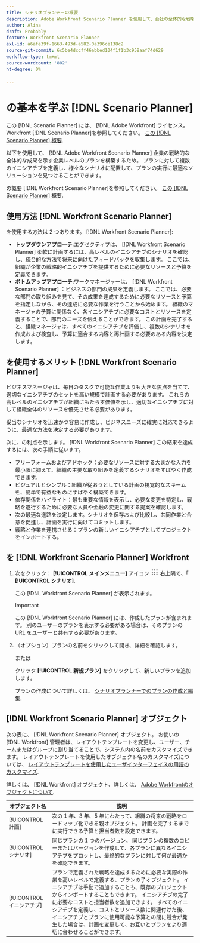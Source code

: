 ```yaml
---
title: シナリオプランナーの概要
description: Adobe Workfront Scenario Planner を使用して、会社の全体的な戦略的成果を示すエンタープライズレベルのプランを作成できます。 プランに対して複数のイニシアチブを定義し、様々なシナリオに配置して、プランの実行に最適なソリューションを見つけることができます。
author: Alina
draft: Probably
feature: Workfront Scenario Planner
exl-id: a6afe39f-1663-493d-a582-0a396ce138c2
source-git-commit: 6c5be4dccff46abbed104f1f1b3c958aaf74d629
workflow-type: tm+mt
source-wordcount: '802'
ht-degree: 0%

---
```


# の基本を学ぶ [!DNL Scenario Planner]

この [!DNL Scenario Planner] には、 [!DNL Adobe Workfront] ライセンス。 Workfront [!DNL Scenario Planner]を参照してください。 [この [!DNL Scenario Planner] 概要](../scenario-planner/scenario-planner-overview.md).

以下を使用して、 [!DNL Adobe Workfront Scenario Planner] 企業の戦略的な全体的な成果を示す企業レベルのプランを構築するため。 プランに対して複数のイニシアチブを定義し、様々なシナリオに配置して、プランの実行に最適なソリューションを見つけることができます。

の概要 [!DNL Workfront Scenario Planner]を参照してください。 [この [!DNL Scenario Planner] 概要](../scenario-planner/scenario-planner-overview.md).

## 使用方法 [!DNL Workfront Scenario Planner]

を使用する方法は 2 つあります。 [!DNL Workfront Scenario Planner]:

* **トップダウンアプローチ**:エグゼクティブは、 [!DNL Workfront Scenario Planner] 柔軟に計画するには、高レベルのイニシアチブのシナリオを確認し、統合的な方法で将来に向けたフィードバックを収集します。 ここでは、組織が企業の戦略的イニシアチブを提供するために必要なリソースと予算を定義できます。
* **ボトムアップアプローチ**:ワークマネージャーは、 [!DNL Workfront Scenario Planner] ：ビジネスの部門の成果を定義します。 ここでは、必要な部門の取り組みを見て、その成果を達成するために必要なリソースと予算を指定しながら、その達成に必要な作業を行うことから始めます。 組織のマネージャの予算に関係なく、各イニシアチブに必要なコストとリソースを定義することで、部門のニーズを伝えることができます。 この計画を完了すると、組織マネージャは、すべてのイニシアチブを評価し、複数のシナリオを作成および検査し、予算に適合する内容と再計画する必要のある内容を決定します。

## を使用するメリット [!DNL Workfront Scenario Planner]

ビジネスマネージャは、毎日のタスクで可能な作業よりも大きな焦点を当てて、適切なイニシアチブのセットを高い規模で計画する必要があります。 これらの高レベルのイニシアチブが組織にもたらす価値を示し、適切なイニシアチブに対して組織全体のリソースを優先させる必要があります。

妥当なシナリオを迅速かつ容易に作成し、ビジネスニーズに確実に対応できるように、最適な方法を決定する必要があります。

次に、の利点を示します。 [!DNL Workfront Scenario Planner] この結果を達成するには、次の手順に従います。

* フリーフォームおよびアドホック：必要なリソースに対する大まかな入力を最小限に抑えて、組織の主要な取り組みを定義するシナリオをすばやく作成できます。
* ビジュアルとシンプル：組織が従おうとしている計画の視覚的なスキームを、簡単で有益なものにすばやく構築できます。
* 依存関係をハイライト：最も重要な情報を表示し、必要な変更を特定し、戦略を遂行するために必要な人員や金融の変更に関する提案を確認します。
* 次の最適な進路を決定します。シナリオを保存および比較し、共同作業と合意を促進し、計画を実行に向けてコミットします。
* 戦略と作業を連携させる：プランの新しいイニシアチブとしてプロジェクトをインポートする。

## を [!DNL Workfront Scenario Planner] Workfront

1. 次をクリック： **[!UICONTROL メインメニュー]** アイコン ![](assets/main-menu-icon.png) 右上隅で、「 **[!UICONTROL シナリオ]**.

   <!--drafted for Shell: or click the **Main Menu** <insert icon> in the upper-left corner, if it's available.-->

   この [!DNL Workfront Scenario Planner] が表示されます。

   >[!IMPORTANT]
   >
   >この [!DNL Workfront Scenario Planner] には、作成したプランが含まれます。 別のユーザーのプランを表示する必要がある場合は、そのプランの URL をユーザーと共有する必要があります。

1. （オプション）プランの名前をクリックして開き、詳細を確認します。

   または

   クリック **[!UICONTROL 新規プラン]** をクリックして、新しいプランを追加します。

   プランの作成について詳しくは、 [シナリオプランナーでのプランの作成と編集](../scenario-planner/create-and-edit-plans.md).

## [!DNL Workfront Scenario Planner] オブジェクト

次の表に、 [!DNL Workfront Scenario Planner] オブジェクト。 お使いの [!DNL Workfront] 管理者は、レイアウトテンプレートを変更し、ユーザー、チームまたはグループに割り当てることで、システム内の名前をカスタマイズできます。 レイアウトテンプレートを使用したオブジェクト名のカスタマイズについては、 [レイアウトテンプレートを使用したユーザインターフェイスの用語のカスタマイズ](../administration-and-setup/customize-workfront/use-layout-templates/customize-terminology.md).

詳しくは、 [!DNL Workfront] オブジェクト、詳しくは、 [Adobe Workfrontのオブジェクトについて](../workfront-basics/navigate-workfront/workfront-navigation/understand-objects.md).

| オブジェクト名 | 説明 |
|---|---|
| [!UICONTROL 計画] | 次の 1 年、3 年、5 年にわたって、組織の将来の戦略をロードマップ化できる親オブジェクト。 計画を完了するまでに実行できる予算と担当者数を設定できます。 |
| [!UICONTROL シナリオ] | 同じプランの 1 つのバージョン。 同じプランの複数のコピーまたはバージョンを作成して、各プランに異なるイニシアチブをプロットし、最終的なプランに対して何が最適かを確認できます。 |
| [!UICONTROL イニシアチブ] | プランで定義された戦略を達成するために必要な実際の作業を高いレベルで定義する、プランの子オブジェクト。 イニシアチブは手動で追加することも、既存のプロジェクトからインポートすることもできます。 イニシアチブの完了に必要なコストと担当者数を追加できます。 すべてのイニシアチブを定義し、コストとリソース数に関連付けた後、イニシアチブとプランに使用可能な予算との間に競合が発生した場合は、計画を変更して、お互いとプランをより適切に合わせることができます。 |
